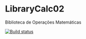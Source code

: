 # LibraryCalc02
Biblioteca de Operações Matemáticas

[![Build status](https://ci.appveyor.com/api/projects/status/9si4xhkcfoucnw6l/branch/master?svg=true)](https://ci.appveyor.com/project/Thijapones/librarycalc02/branch/master)
